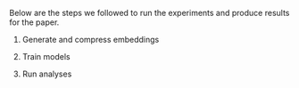 Below are the steps we followed to run the experiments and produce results for the paper.

1. Generate and compress embeddings

3. Train models

4. Run analyses
